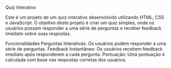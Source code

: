 Quiz Interativo

Este é um projeto de um quiz interativo desenvolvido utilizando HTML, CSS e JavaScript. O objetivo deste projeto é criar um quiz simples, onde os usuários possam responder a uma série de perguntas e receber feedback imediato sobre suas respostas.

Funcionalidades
Perguntas Interativas: Os usuários podem responder a uma série de perguntas.
Feedback Instantâneo: Os usuários recebem feedback imediato após responderem a cada pergunta.
Pontuação: Uma pontuação é calculada com base nas respostas corretas dos usuários.
